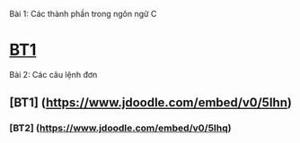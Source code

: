 Bài 1: Các thành phần trong ngôn ngữ C
# [BT1](https://www.jdoodle.com/embed/v0/5Ihj)
Bài 2: Các câu lệnh đơn
## [BT1] (https://www.jdoodle.com/embed/v0/5Ihn)
### [BT2] (https://www.jdoodle.com/embed/v0/5Ihq)
